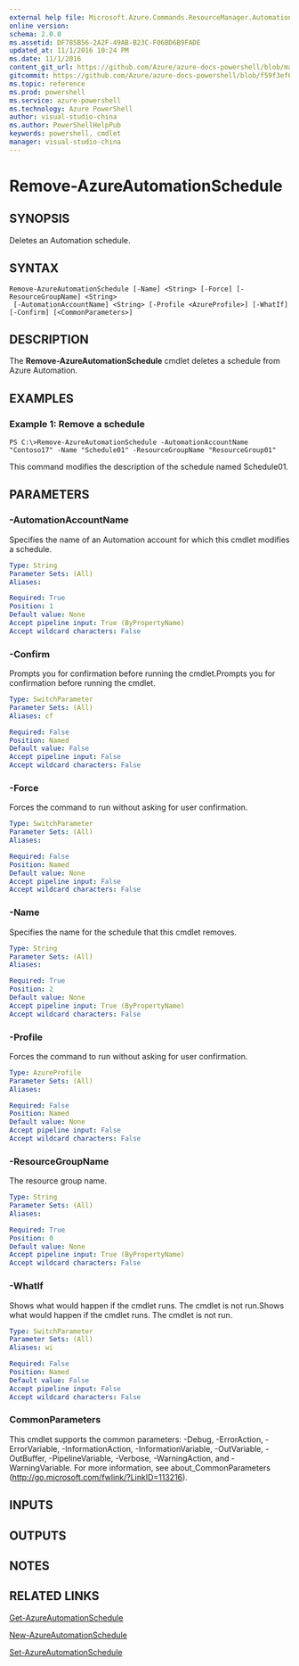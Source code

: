```yaml
---
external help file: Microsoft.Azure.Commands.ResourceManager.Automation.dll-Help.xml
online version: 
schema: 2.0.0
ms.assetid: DF785B56-2A2F-49AB-B23C-F06BD6B9FADE
updated_at: 11/1/2016 10:24 PM
ms.date: 11/1/2016
content_git_url: https://github.com/Azure/azure-docs-powershell/blob/master/azureps-cmdlets-docs/ResourceManager/AzureRM.Automation/v0.9.8/Remove-AzureAutomationSchedule.md
gitcommit: https://github.com/Azure/azure-docs-powershell/blob/f59f3ef60bc592383812213e69fd77ba950759ed/azureps-cmdlets-docs/ResourceManager/AzureRM.Automation/v0.9.8/Remove-AzureAutomationSchedule.md
ms.topic: reference
ms.prod: powershell
ms.service: azure-powershell
ms.technology: Azure PowerShell
author: visual-studio-china
ms.author: PowerShellHelpPub
keywords: powershell, cmdlet
manager: visual-studio-china
---
```


# Remove-AzureAutomationSchedule

## SYNOPSIS
Deletes an Automation schedule.

## SYNTAX

```
Remove-AzureAutomationSchedule [-Name] <String> [-Force] [-ResourceGroupName] <String>
 [-AutomationAccountName] <String> [-Profile <AzureProfile>] [-WhatIf] [-Confirm] [<CommonParameters>]
```

## DESCRIPTION
The **Remove-AzureAutomationSchedule** cmdlet deletes a schedule from Azure Automation.

## EXAMPLES

### Example 1: Remove a schedule
```
PS C:\>Remove-AzureAutomationSchedule -AutomationAccountName "Contoso17" -Name "Schedule01" -ResourceGroupName "ResourceGroup01"
```

This command modifies the description of the schedule named Schedule01.

## PARAMETERS

### -AutomationAccountName
Specifies the name of an Automation account for which this cmdlet modifies a schedule.

```yaml
Type: String
Parameter Sets: (All)
Aliases: 

Required: True
Position: 1
Default value: None
Accept pipeline input: True (ByPropertyName)
Accept wildcard characters: False
```

### -Confirm
Prompts you for confirmation before running the cmdlet.Prompts you for confirmation before running the cmdlet.

```yaml
Type: SwitchParameter
Parameter Sets: (All)
Aliases: cf

Required: False
Position: Named
Default value: False
Accept pipeline input: False
Accept wildcard characters: False
```

### -Force
Forces the command to run without asking for user confirmation.

```yaml
Type: SwitchParameter
Parameter Sets: (All)
Aliases: 

Required: False
Position: Named
Default value: None
Accept pipeline input: False
Accept wildcard characters: False
```

### -Name
Specifies the name for the schedule that this cmdlet removes.

```yaml
Type: String
Parameter Sets: (All)
Aliases: 

Required: True
Position: 2
Default value: None
Accept pipeline input: True (ByPropertyName)
Accept wildcard characters: False
```

### -Profile
Forces the command to run without asking for user confirmation.

```yaml
Type: AzureProfile
Parameter Sets: (All)
Aliases: 

Required: False
Position: Named
Default value: None
Accept pipeline input: False
Accept wildcard characters: False
```

### -ResourceGroupName
The resource group name.

```yaml
Type: String
Parameter Sets: (All)
Aliases: 

Required: True
Position: 0
Default value: None
Accept pipeline input: True (ByPropertyName)
Accept wildcard characters: False
```

### -WhatIf
Shows what would happen if the cmdlet runs.
The cmdlet is not run.Shows what would happen if the cmdlet runs.
The cmdlet is not run.

```yaml
Type: SwitchParameter
Parameter Sets: (All)
Aliases: wi

Required: False
Position: Named
Default value: False
Accept pipeline input: False
Accept wildcard characters: False
```

### CommonParameters
This cmdlet supports the common parameters: -Debug, -ErrorAction, -ErrorVariable, -InformationAction, -InformationVariable, -OutVariable, -OutBuffer, -PipelineVariable, -Verbose, -WarningAction, and -WarningVariable. For more information, see about_CommonParameters (http://go.microsoft.com/fwlink/?LinkID=113216).

## INPUTS

## OUTPUTS

## NOTES

## RELATED LINKS

[Get-AzureAutomationSchedule](xref:ResourceManager/AzureRM.Automation/v0.9.8/Get-AzureAutomationSchedule.md)

[New-AzureAutomationSchedule](xref:ResourceManager/AzureRM.Automation/v0.9.8/New-AzureAutomationSchedule.md)

[Set-AzureAutomationSchedule](xref:ResourceManager/AzureRM.Automation/v0.9.8/Set-AzureAutomationSchedule.md)


